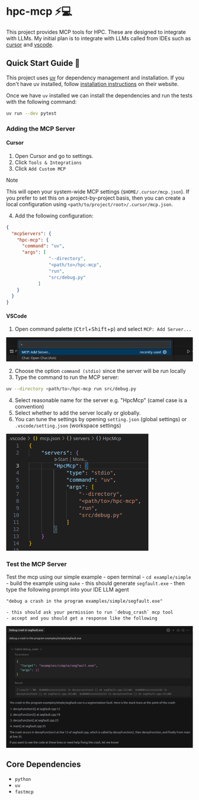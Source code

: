 # hpc-mcp :zap::computer:

This project provides MCP tools for HPC. These are designed to integrate with LLMs. My initial plan
is to integrate with LLMs called from IDEs such as [cursor](https://cursor.com/) and
[vscode](https://code.visualstudio.com/).

## Quick Start Guide :rocket:

This project uses [uv](https://github.com/astral-sh/uv) for dependency management and installation.
If you don't have uv installed, follow [installation
instructions](https://docs.astral.sh/uv/getting-started/installation/) on their website.

Once we have `uv` installed we can install the dependencies and run the tests with the following
command:

```bash
uv run --dev pytest
```

### Adding the MCP Server
#### Cursor

1. Open Cursor and go to settings.
2. Click `Tools & Integrations`
3. Click `Add Custom MCP`

> [!NOTE]
> This will open your system-wide MCP settings (`$HOME/.cursor/mcp.json`). If you prefer to set this
> on a project-by-project basis, then you can create a local configuration using
> `<path/to/project/root>/.cursor/mcp.json`.

4. Add the following configuration:

```json
{
  "mcpServers": {
    "hpc-mcp": {
      "command": "uv",
      "args": [
                "--directory",
                "<path/to>/hpc-mcp",
                "run",
                "src/debug.py"
            ]
    }
  }
}
```

#### VSCode

1. Open command palette (<kbd>Ctrl</kbd>+<kbd>Shift</kbd>+<kbd>p</kbd>) and select `MCP: Add Server...`

![add MCP server](./imgs/vscode/step_1_command.png)

2. Choose the option `command (stdio)` since the server will be run locally
3. Type the command to run the MCP server:
```bash
uv --directory <path/to>/hpc-mcp run src/debug.py
```
4. Select reasonable name for the server e.g. "HpcMcp" (camel case is a convention)
5. Select whether to add the server locally or globally.
6. You can tune the settings by opening `setting.json` (global settings) or `.vscode/setting.json` (workspace settings)

![add MCP server](./imgs/vscode/json_settings.png)


### Test the MCP Server

Test the mcp using our simple example
    - open terminal
    - `cd example/simple`
    - build the example using `make`
    - this should generate `segfault.exe`
    - then type the following prompt into your IDE LLM agent
```
"debug a crash in the program examples/simple/segfault.exe"
```
    - this should ask your permission to run `debug_crash` mcp tool
    - accept and you should get a response like the following
![cursor-demo](./imgs/cursor-demo.png)

## Core Dependencies

- `python`
- `uv`
- `fastmcp`
